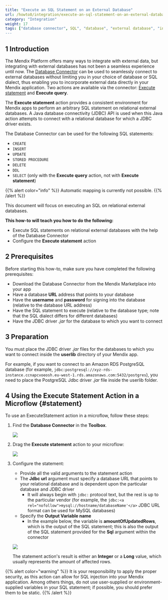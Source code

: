 ```yaml
---
title: "Execute an SQL Statement on an External Database"
url: /howto8/integration/execute-an-sql-statement-on-an-external-database/
category: "Integration"
weight: 17
tags: ["database connector", SQL", "database", "external database", "integration"]
---
```


## 1 Introduction

The Mendix Platform offers many ways to integrate with external data, but integrating with external databases has not been a seamless experience until now. The [Database Connector](/appstore/connectors/database-connector/) can be used to seamlessly connect to external databases without limiting you in your choice of database or SQL dialect, thus enabling you to incorporate external data directly in your Mendix application. Two actions are available via the connector: [Execute statement](#statement) and **Execute query**.

The **Execute statement** action provides a consistent environment for Mendix apps to perform an arbitrary SQL statement on relational external databases. A Java database connectivity (JDBC) API is used when this Java action attempts to connect with a relational database for which a JDBC driver exists.

The Database Connector can be used for the following SQL statements:

* `CREATE`
* `INSERT`
* `UPDATE`
* `STORED PROCEDURE`
* `DELETE`
* `DDL`
* `SELECT` (only with the **Execute query** action, not with **Execute statement**)

{{% alert color="info" %}}
Automatic mapping is currently not possible.
{{% /alert %}}

This document will focus on executing an SQL on relational external databases.

**This how-to will teach you how to do the following:**

* Execute SQL statements on relational external databases with the help of the Database Connector
* Configure the **Execute statement** action

## 2 Prerequisites

Before starting this how-to, make sure you have completed the following prerequisites:

* Download the Database Connector from the Mendix Marketplace into your app
* Have a database **URL** address that points to your database
* Have the **username** and **password** for signing into the database (relative to the database URL address)
* Have the SQL statement to execute (relative to the database type; note that the SQL dialect differs for different databases)
* Have the JDBC driver *.jar* for the database to which you want to connect

## 3 Preparation

You must place the JDBC driver *.jar* files for the databases to which you want to connect inside the **userlib** directory of your Mendix app. 

For example, if you want to connect to an Amazon RDS PostgreSQL database (for example, `jdbc:postgresql://xyz-rds-instance.ccnapcvoeosh.eu-west-1.rds.amazonaws.com:5432/postgres`), you need to place the PostgreSQL Jdbc driver *.jar* file inside the userlib folder.

## 4 Using the Execute Statement Action in a Microflow {#statement}

To use an ExecuteStatement action in a microflow, follow these steps:

1. Find the **Database Connector** in the **Toolbox**.

	![](/attachments/howto8/integration/execute-an-sql-statement-on-an-external-database/19399122.png)

2. Drag the **Execute statement** action to your microflow: 

	![](/attachments/howto8/integration/execute-an-sql-statement-on-an-external-database/19399123.png)

3. Configure the statement:
	* Provide all the valid arguments to the statement action
	* The **Jdbc url** argument must specify a database URL that points to your relational database and is dependent upon the particular database and JDBC driver
		* It will always begin with `jdbc:` protocol text, but the rest is up to the particular vendor (for example, the `jdbc:<a rel="nofollow">mysql://hostname/databaseName'</a>` JDBC URL format can be used for MySQL databases)
	* Specify the **Output Variable name**
		* In the example below, the variable is **amountOfUpdatedRows**, which is the  output of the SQL statement; this is also the output of the SQL statement provided for the **Sql** argument within the connector

	![](/attachments/howto8/integration/execute-an-sql-statement-on-an-external-database/19399146.png)

	The statement action's result is either an **Integer** or a **Long** value, which usually represents the amount of affected rows.

{{% alert color="warning" %}}
It is your responsibility to apply the proper security, as this action can allow for SQL injection into your Mendix application. Among others things, do not use user-supplied or environment-supplied variables in your SQL statement; if possible, you should prefer them to be static.
{{% /alert %}}
